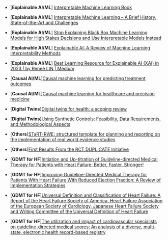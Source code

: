 * [**Explainable AI/ML**] [Interpretable Machine Learning Book](https://christophm.github.io/interpretable-ml-book/)
* [**Explainable AI/ML**] [Interpretable Machine Learning – A Brief History, State-of-the-Art and Challenges](https://arxiv.org/pdf/2010.09337)
* [**Explainable AI/ML**] [Stop Explaining Black Box Machine Learning Models for High Stakes Decisions and Use Interpretable Models Instead](https://arxiv.org/pdf/1811.10154)
* [**Explainable AI/ML**] [Explainable AI: A Review of Machine Learning Interpretability Methods](https://www.ncbi.nlm.nih.gov/pmc/articles/PMC7824368/)
* [**Explainable AI/ML**] [Best Learning Resource for Explainable AI (XAI) in 2023 | by Renee LIN | Medium](https://reneelin2019.medium.com/best-learning-resource-for-explainable-ai-xai-in-2023-4edcf2e2ae17)
* [**Causal AI/ML**][Causal machine learning for predicting treatment outcomes](https://www.nature.com/articles/s41591-024-02902-1)
* [**Causal AI/ML**][Causal machine learning for healthcare and precision medicine](https://royalsocietypublishing.org/doi/10.1098/rsos.220638)
* [**Digital Twins**][Digital twins for health: a scoping review](https://www.nature.com/articles/s41746-024-01073-0)
* [**Digital Twins**][Using Synthetic Controls: Feasibility, Data Requirements, and Methodological Aspects](https://dspace.mit.edu/bitstream/handle/1721.1/144417/jel.20191450.pdf?sequence=2&isAllowed=y)
* [**Others**][STaRT-RWE: structured template for planning and reporting on the implementation of real world evidence studies](https://www.bmj.com/content/372/bmj.m4856)

* [**Others**][First Results From the RCT DUPLICATE Initiative](https://www.ahajournals.org/doi/10.1161/CIRCULATIONAHA.120.051718)
* [**GDMT for HF**][Initiation and Up-titration of Guideline-directed Medical Therapy for Patients with Heart Failure: Better, Faster, Stronger!](https://www.cfrjournal.com/articles/initiation-and-titration-guideline-directed-medical-therapy-patients-heart-failure-better#:~:text=We%20now%20know%20that%20the,prognosis%20of%20patients%20with%20HF.)
* [**GDMT for HF**][Improving Guideline-Directed Medical Therapy for Patients With Heart Failure With Reduced Ejection Fraction: A Review of Implementation Strategies](https://www.sciencedirect.com/science/article/pii/S1071916423009247#sec0001)
* [**GDMT for HF**][Universal Definition and Classification of Heart Failure: A Report of the Heart Failure Society of America, Heart Failure Association of the European Society of Cardiology, Japanese Heart Failure Society and Writing Committee of the Universal Definition of Heart Failure](https://pubmed.ncbi.nlm.nih.gov/33663906/)
* [**GDMT for HF**][The utilization and impact of cardiovascular specialists on guideline-directed medical scores: An analysis of a diverse, multi-state, electronic health record-based registry](https://onlinelibrary.wiley.com/doi/10.1002/ejhf.3067)
